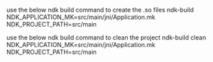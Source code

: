 use the below ndk build command to create the .so files 
ndk-build NDK_APPLICATION_MK=src/main/jni/Application.mk NDK_PROJECT_PATH=src/main

use the below ndk build command to clean the project
ndk-build clean NDK_APPLICATION_MK=src/main/jni/Application.mk NDK_PROJECT_PATH=src/main